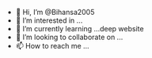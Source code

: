 - 👋 Hi, I’m @Bihansa2005
- 👀 I’m interested in ...
- 🌱 I’m currently learning ...deep website
- 💞️ I’m looking to collaborate on ...
- 📫 How to reach me ...

<!---
Bihansa2005/Bihansa2005 is a ✨ special ✨ repository because its `README.md` (this file) appears on your GitHub profile.
You can click the Preview link to take a look at your changes.
--->
